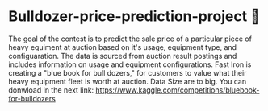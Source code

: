 # Bulldozer-price-prediction-project 🚧
The goal of the contest is to predict the sale price of a particular piece of heavy equiment at auction based on it's usage, equipment type, and configuaration.  The data is sourced from auction result postings and includes information on usage and equipment configurations.
Fast Iron is creating a "blue book for bull dozers," for customers to value what their heavy equipment fleet is worth at auction.
Data Size are to big. You can donwload in the next link:
https://www.kaggle.com/competitions/bluebook-for-bulldozers
